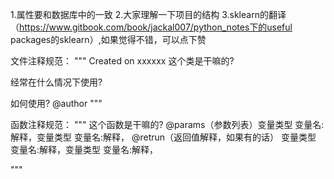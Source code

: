 1.属性要和数据库中的一致
2.大家理解一下项目的结构
3.sklearn的翻译（https://www.gitbook.com/book/jackal007/python_notes下的useful packages的sklearn）,如果觉得不错，可以点下赞

文件注释规范：
"""
Created on xxxxxx
这个类是干嘛的?

经常在什么情况下使用?

如何使用?
@author
"""

函数注释规范：
"""
这个函数是干嘛的?
@params（参数列表）变量类型  变量名:解释，变量类型  变量名:解释，
@retrun（返回值解释，如果有的话） 变量类型  变量名:解释，变量类型  变量名:解释，

"""